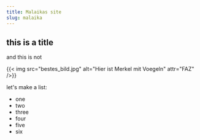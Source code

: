 ```yaml
--- 
title: Malaikas site
slug: malaika
---
```


## this is a title
and this is not

{{< img src="bestes_bild.jpg" alt="Hier ist Merkel mit Voegeln" attr="FAZ" />}}

let's make a list:
- one 
- two 
- three
- four
- five
- six
